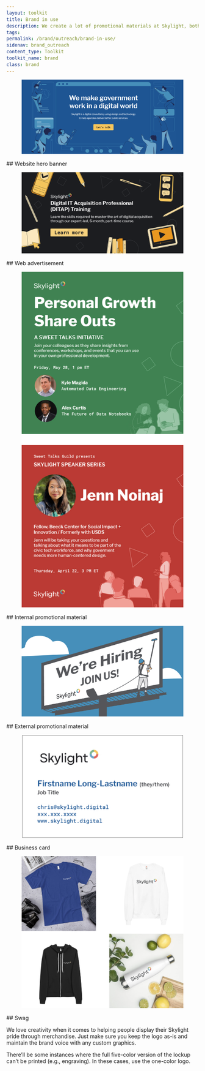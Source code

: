 ```yaml
---
layout: toolkit
title: Brand in use
description: We create a lot of promotional materials at Skylight, both for internal activities and to generate brand awareness externally. To ensure consistency, we’ve developed guidance for creating materials that feature our brand identity.
tags:
permalink: /brand/outreach/brand-in-use/
sidenav: brand_outreach
content_type: Toolkit
toolkit_name: brand
class: brand
---
```


<div class="row brand__content-section">
<div class="col-md-8">
  <figure class="section__img p-5">
    <img class="" src="/img/brand/outreach/hero.png" alt="">
  </figure>
</div>
<div class="col-md-4" markdown="1">
## Website hero banner


</div>
</div>

<div class="row brand__content-section">
<div class="col-md-8">
  <figure class="section__img p-5">
    <img class="" src="/img/brand/outreach/web-advertisement.png" alt="">
  </figure>
</div>
<div class="col-md-4" markdown="1">
## Web advertisement


</div>
</div>

<div class="row brand__content-section">
<div class="col-md-8">
  <figure class="section__img p-5">
    <img class="px-md-6" src="/img/brand/outreach/internal-promotion-material.jpg" alt="">
  </figure>
</div>
<div class="col-md-4" markdown="1">
## Internal promotional material


</div>
</div>

<div class="row brand__content-section">
<div class="col-md-8">
  <figure class="section__img p-5">
    <img class="" src="/img/brand/outreach/external-promotion-material.jpg" alt="">
  </figure>
</div>
<div class="col-md-4" markdown="1">
## External promotional material


</div>
</div>

<div class="row brand__content-section">
<div class="col-md-8">
  <figure class="section__img p-5">
    <img class="" src="/img/brand/outreach/business-card.jpg" alt="">
  </figure>
</div>
<div class="col-md-4" markdown="1">
## Business card


</div>
</div>

<div class="row brand__content-section">
<div class="col-md-8">
  <figure class="section__img p-5">
    <img class="" src="/img/brand/outreach/swag.jpg" alt="">
  </figure>
</div>
<div class="col-md-4" markdown="1">
## Swag

We love creativity when it comes to helping people display their Skylight pride through merchandise. Just make sure you keep the logo as-is and maintain the brand voice with any custom graphics.

There’ll be some instances where the full five-color version of the lockup can’t be printed (e.g., engraving). In these cases, use the one-color logo.
</div>
</div>
